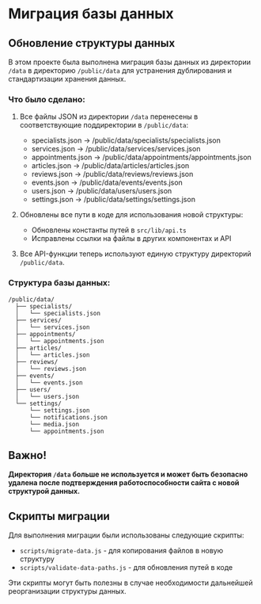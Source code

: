 # Миграция базы данных

## Обновление структуры данных

В этом проекте была выполнена миграция базы данных из директории `/data` в директорию `/public/data` для устранения дублирования и стандартизации хранения данных.

### Что было сделано:

1. Все файлы JSON из директории `/data` перенесены в соответствующие поддиректории в `/public/data`:
   - specialists.json → /public/data/specialists/specialists.json
   - services.json → /public/data/services/services.json  
   - appointments.json → /public/data/appointments/appointments.json
   - articles.json → /public/data/articles/articles.json
   - reviews.json → /public/data/reviews/reviews.json
   - events.json → /public/data/events/events.json
   - users.json → /public/data/users/users.json
   - settings.json → /public/data/settings/settings.json

2. Обновлены все пути в коде для использования новой структуры:
   - Обновлены константы путей в `src/lib/api.ts`
   - Исправлены ссылки на файлы в других компонентах и API

3. Все API-функции теперь используют единую структуру директорий `/public/data`.

### Структура базы данных:

```
/public/data/
  ├── specialists/
  │   └── specialists.json
  ├── services/
  │   └── services.json
  ├── appointments/
  │   └── appointments.json
  ├── articles/
  │   └── articles.json
  ├── reviews/
  │   └── reviews.json
  ├── events/
  │   └── events.json
  ├── users/
  │   └── users.json
  └── settings/
      └── settings.json
      └── notifications.json
      └── media.json
      └── appointments.json
```

## Важно!

**Директория `/data` больше не используется и может быть безопасно удалена после подтверждения работоспособности сайта с новой структурой данных.**

## Скрипты миграции

Для выполнения миграции были использованы следующие скрипты:
- `scripts/migrate-data.js` - для копирования файлов в новую структуру
- `scripts/validate-data-paths.js` - для обновления путей в коде

Эти скрипты могут быть полезны в случае необходимости дальнейшей реорганизации структуры данных. 